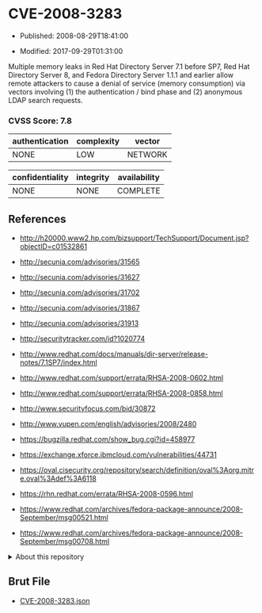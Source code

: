 # CVE-2008-3283

- Published: 2008-08-29T18:41:00

- Modified: 2017-09-29T01:31:00

Multiple memory leaks in Red Hat Directory Server 7.1 before SP7, Red Hat Directory Server 8, and Fedora Directory Server 1.1.1 and earlier allow remote attackers to cause a denial of service (memory consumption) via vectors involving (1) the authentication / bind phase and (2) anonymous LDAP search requests.

### CVSS Score: **7.8**

| authentication | complexity | vector |
| --- | --- | --- |
| NONE | LOW | NETWORK |

| confidentiality | integrity | availability |
| --- | --- | --- |
| NONE | NONE | COMPLETE |

## References

* http://h20000.www2.hp.com/bizsupport/TechSupport/Document.jsp?objectID=c01532861

* http://secunia.com/advisories/31565

* http://secunia.com/advisories/31627

* http://secunia.com/advisories/31702

* http://secunia.com/advisories/31867

* http://secunia.com/advisories/31913

* http://securitytracker.com/id?1020774

* http://www.redhat.com/docs/manuals/dir-server/release-notes/7.1SP7/index.html

* http://www.redhat.com/support/errata/RHSA-2008-0602.html

* http://www.redhat.com/support/errata/RHSA-2008-0858.html

* http://www.securityfocus.com/bid/30872

* http://www.vupen.com/english/advisories/2008/2480

* https://bugzilla.redhat.com/show_bug.cgi?id=458977

* https://exchange.xforce.ibmcloud.com/vulnerabilities/44731

* https://oval.cisecurity.org/repository/search/definition/oval%3Aorg.mitre.oval%3Adef%3A6118

* https://rhn.redhat.com/errata/RHSA-2008-0596.html

* https://www.redhat.com/archives/fedora-package-announce/2008-September/msg00521.html

* https://www.redhat.com/archives/fedora-package-announce/2008-September/msg00708.html

<details>
<summary>About this repository</summary> 

  This repository is part of the project [Live Hack CVE](https://github.com/Live-Hack-CVE). Main website can be found [www.live-hack.org](https://www.live-hack.org) 
  
  Made by [Sn0wAlice](https://github.com/Sn0wAlice) for the people that care about security and need to have a feed of the latest CVEs. Hope you enjoy it, don't forget to star the repo and follow me on [Twitter](https://twitter.com/Sn0wAlice) and [Github](https://github.com/Sn0wAlice). And that is my [personnal website](https://www.alice-snow.me/)

  - [Home Page](https://github.com/Live-Hack-CVE)
  - [Framework](https://github.com/Live-Hack-CVE/cve-framework)
  - [CVE database](https://github.com/Live-Hack-CVE/full_database)
  - [Changelog](https://github.com/Live-Hack-CVE/Changelog)
</details>

## Brut File

* [CVE-2008-3283.json](https://raw.githubusercontent.com/Live-Hack-CVE/full_database/main/cves/2008/CVE-2008-3283.json)

